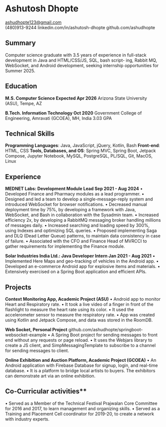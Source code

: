 # Ashutosh Dhopte
ashudhopte123@gmail.com <br/>
(480)913-9244
linkedin.com/in/ashutosh-dhopte
github.com/ashudhopte

## Summary
Computer science graduate with 3.5 years of experience in full-stack development in Java and HTML/CSS/JS, SQL, bash script-
ing, Rabbit MQ, WebSocket, and Android development, seeking internship opportunities for Summer 2025.

## Education

**M.S. Computer Science Expected Apr 2026**
Arizona State University (ASU), Tempe, AZ

**B.Tech. Information Technology Oct 2020**
Government College of Engineering, Amravati (GCOEA), MH, India 3.03 GPA

## Technical Skills
**Programming Languages**: Java, JavaScript, jQuery, Kotlin, Bash
**Front-end**: HTML, CSS
**Tools, Databases, and OS**: Spring MVC, Spring Boot, Jetpack Compose, Jupyter Notebook, MySQL, PostgreSQL, PL/SQL, Git,
MacOS, Linux

## Experience

**MEDNET Labs: Development Module Lead Sep 2021 - Aug 2024**
• Developed Finance and Pharmacy modules as a lead programmer.
• Designed and led a team to develop a single-message-reply system and introduced WebSocket for browser notifications.
• Decreased manual deployment time by 75%, by developing a framework with Java, WebSocket, and Bash in collaboration
with the Sysadmin team.
• Increased efficiency 2x, by developing a RabbitMQ messaging broker handling millions of messages daily.
• Increased searching and loading speed by 300%, using Indexes and optimizing SQL queries.
• Proposed implementing Saga and DLQ (Dead Letter Queue) patterns, to maintain data consistency in case of failure.
• Associated with the CFO and Finance Head of MVRCCI to gather requirements for implementing the Finance module.

**Solar Industries India Ltd.: Java Developer Intern Jan 2021 - Aug 2021**
• Implemented Here Maps and geo-tracking of vehicles in the Android app.
• Developed an e-commerce Android app for explosive items and materials.
• Extensively exercised on a Spring Boot application and efficient APIs.

## Projects

**Context Monitoring App, Academic Project (ASU)**
• Android app to monitor Heart and Respiratory rate.
• It took a live video of a finger in front of the flashlight to measure the heart rate using its color.
• It used the accelerometer sensor to measure the respiratory rate.
• App was created using Kotlin and Jetpack Compose, and data was stored in the RoomDB.

**Web Socket, Personal Project**
github.com/ashudhopte/springboot-websocket-example
• A Spring Boot project for sending messages to front end without any requests or page reload.
• It uses the Webjars library to create a JS client, and SimpMessagingTemplate to subscribe to a channel for sending messages
to client.

**Online Exhibition and Auction Platform, Academic Project (GCOEA)**
• An Android application with Firebase Database for signup, login, and real-time database.
• It is a platform to bridge local artists to buyers. The exhibitors can demonstrate art via an online exhibition.

## Co-Curricular activities**
• Served as a Member of the Technical Festival Prajwalan Core Committee for 2016 and 2017, to learn management and
organizing skills.
• Served as a Training and Placement Cell coordinator for 2019-20, to create a network with industry experts.
